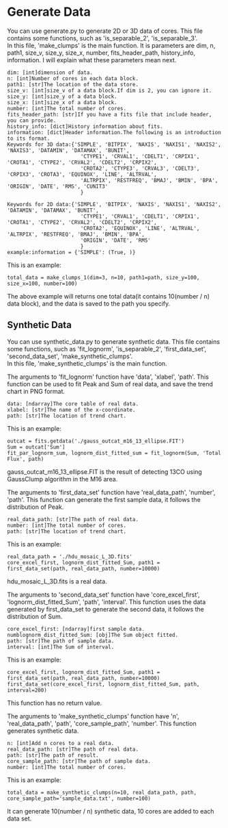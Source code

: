 # Generate Data
You can use generate.py to generate 2D or 3D data of cores.
This file contains some functions, such as 'is_separable_2', 'is_separable_3'.  
In this file, 'make_clumps' is the main function.
It is parameters are dim, n, path1, size_v, size_y, size_x, number, fits_header_path, history_info, information.
I will explain what these parameters mean next.  
```
dim: [int]dimension of data.
n: [int]Number of cores in each data block.
path1: [str]The location of the data store.
size_v: [int]size_v of a data block.If dim is 2, you can ignore it.
size_y: [int]size_y of a data block.
size_x: [int]size_x of a data block.
number: [int]The total number of cores.
fits_header_path: [str]If you have a fits file that include header, you can provide.
history_info: [dict]History information about fits.
information: [dict]Header information.The following is an introduction to its format.
Keywords for 3D data:{'SIMPLE', 'BITPIX', 'NAXIS', 'NAXIS1', 'NAXIS2', 'NAXIS3', 'DATAMIN', 'DATAMAX', 'BUNIT',
                        'CTYPE1', 'CRVAL1', 'CDELT1', 'CRPIX1', 'CROTA1', 'CTYPE2', 'CRVAL2', 'CDELT2', 'CRPIX2',
                        'CROTA2', 'CTYPE3', 'CRVAL3', 'CDELT3', 'CRPIX3', 'CROTA3', 'EQUINOX', 'LINE', 'ALTRVAL',
                        'ALTRPIX', 'RESTFREQ', 'BMAJ', 'BMIN', 'BPA', 'ORIGIN', 'DATE', 'RMS', 'CUNIT3'
                        }
                        
Keywords for 2D data:{'SIMPLE', 'BITPIX', 'NAXIS', 'NAXIS1', 'NAXIS2', 'DATAMIN', 'DATAMAX', 'BUNIT',
                        'CTYPE1', 'CRVAL1', 'CDELT1', 'CRPIX1', 'CROTA1', 'CTYPE2', 'CRVAL2', 'CDELT2', 'CRPIX2',
                        'CROTA2', 'EQUINOX', 'LINE', 'ALTRVAL', 'ALTRPIX', 'RESTFREQ', 'BMAJ', 'BMIN', 'BPA', 
                        'ORIGIN', 'DATE', 'RMS'
                        }
example:information = {'SIMPLE': (True, )}
```
This is an example:
```
total_data = make_clumps_1(dim=3, n=10, path1=path, size_y=100, size_x=100, number=100)
```
The above example will returns one total data(it contains 10(number / n) data block), and the data
is saved to the path you specify. 


## Synthetic Data
You can use synthetic_data.py to generate synthetic data.
This file contains some functions, such as 'fit_lognorm', 'is_separable_2', 
'first_data_set', 'second_data_set', 'make_synthetic_clumps'.  
In this file, 'make_synthetic_clumps' is the main function.

The arguments to 'fit_lognorm' function have 'data', 'xlabel', 'path'.
This function can be used to fit Peak and Sum of real data, and save the 
trend chart in PNG format.
```
data: [ndarray]The core table of real data.
xlabel: [str]The name of the x-coordinate.
path: [str]The location of trend chart.
```
This is an example:
```
outcat = fits.getdata('./gauss_outcat_m16_13_ellipse.FIT')
Sum = outcat['Sum']
fit_par_lognorm_sum, lognorm_dist_fitted_sum = fit_lognorm(Sum, 'Total Flux', path)
```
gauss_outcat_m16_13_ellipse.FIT is the result of detecting 13CO using GaussClump algorithm
in the M16 area.

The arguments to 'first_data_set' function have 'real_data_path', 'number', 'path'.
This function can generate the first sample data, it follows the distribution of Peak.
```
real_data_path: [str]The path of real data.
number: [int]The total number of cores.
path: [str]The location of trend chart.
```
This is an example:
```
real_data_path = './hdu_mosaic_L_3D.fits'
core_excel_first, lognorm_dist_fitted_Sum, path1 = first_data_set(path, real_data_path, number=10000)
```
hdu_mosaic_L_3D.fits is a real data.

The arguments to 'second_data_set' function have 'core_excel_first', 'lognorm_dist_fitted_Sum', 'path', 'interval'.
This function uses the data generated by first_data_set to generate the second data, it follows the distribution of Sum.
```
core_excel_first: [ndarray]first sample data.
numblognorm_dist_fitted_Sum: [obj]The Sum object fitted.
path: [str]The path of sample data.
interval: [int]The Sum of interval.
```
This is an example:
```
core_excel_first, lognorm_dist_fitted_Sum, path1 = first_data_set(path, real_data_path, number=10000)
first_data_set(core_excel_first, lognorm_dist_fitted_Sum, path, interval=200)
```
This function has no return value.

The arguments to 'make_synthetic_clumps' function have 'n', 'real_data_path', 'path', 'core_sample_path', 'number'.
This function generates synthetic data.
```
n: [int]Add n cores to a real data.
real_data_path: [str]The path of real data.
path: [str]The path of result.
core_sample_path: [str]The path of sample data.
number: [int]The total number of cores.
```
This is an example:
```
total_data = make_synthetic_clumps(n=10, real_data_path, path, core_sample_path='sample_data.txt', number=100)
```
It can generate 10(number / n) synthetic data, 10 cores are added to each data set.
